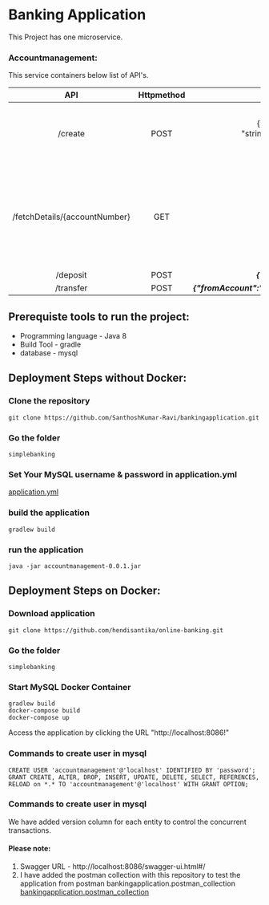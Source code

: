 # Banking Application
This Project has one microservice.

### Accountmanagement:
This service containers below list of API's.
 
| API     | Httpmethod     | request  | response  |
| :---:          |   :---:          | :---:       | :---:|
| /create        |  POST        |   {"accountType": "string","age": "string","gender": "string",***"governmentIssuedUniqueId": "string","name": "string"***"monthlyIncome": "string"} | {"accountNo": 0,"accountType": "string","age": "string","balance": 0,"gender": "string","governmentIssuedUniqueId": "string","monthlyIncome": "string""name": "string"}
| /fetchDetails/{accountNumber}       | GET         | /fetchDetails/1   |{"accountNo": 0,"accountType": "string","age": "string","balance": 0,"gender": "string","governmentIssuedUniqueId": "string","monthlyIncome": "string""name": "string","transactionSchemaObjectList": [{"amount": 0,"remarks": "string","transactionDate": "string","type": "string"}]}
| /deposit         | POST         | ***{"accountNo": 16,"amountToBeDeposited":"1"}***  | {"accountNo": 16,"balance": 2.00}
| /transfer         | POST         | ***{"fromAccount":"1","toAccount":"2","notes":"transfer","transferAmount":"1"}***  | {"accountNo": 16,"balance": 2.00}


## Prerequiste tools to run the project:
* Programming language -  Java 8
* Build Tool -  gradle
* database - mysql

## Deployment Steps without Docker:
### Clone the repository

``` git clone https://github.com/SanthoshKumar-Ravi/bankingapplication.git ```

### Go the folder

``` simplebanking ```

### Set Your MySQL username & password in application.yml

[application.yml](https://github.com/SanthoshKumar-Ravi/bankingapplication/blob/master/simplebanking/src/main/resources/application.yml)

### build the application
``` gradlew build ```

### run the application
``` java -jar accountmanagement-0.0.1.jar ```


## Deployment Steps on Docker:
### Download application
``` git clone https://github.com/hendisantika/online-banking.git ```

### Go the folder
``` simplebanking ```

### Start MySQL Docker Container
```
gradlew build
docker-compose build
docker-compose up
```
Access the application by clicking the URL "http://localhost:8086!"

### Commands to create user in mysql
```
CREATE USER 'accountmanagement'@'localhost' IDENTIFIED BY 'password';
GRANT CREATE, ALTER, DROP, INSERT, UPDATE, DELETE, SELECT, REFERENCES, RELOAD on *.* TO 'accountmanagement'@'localhost' WITH GRANT OPTION;
```

### Commands to create user in mysql
We have added version column for each entity to control the concurrent transactions.

#### Please note:
1) Swagger URL - http://localhost:8086/swagger-ui.html#/ <br />
2) I have added the postman collection with this repository to test the application from postman bankingapplication.postman_collection [bankingapplication.postman_collection](https://github.com/SanthoshKumar-Ravi/bankingapplication/blob/master/bankingapplication.postman_collection.json)

